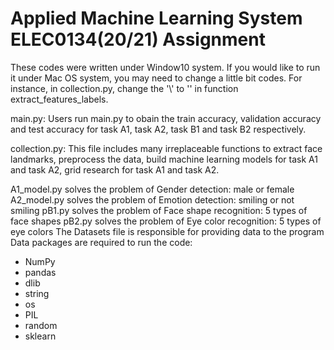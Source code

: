 # Applied Machine Learning System ELEC0134(20/21) Assignment

These codes were written under Window10 system. If you would like to run it under Mac OS system, you may need to change a little bit codes. 
For instance, in collection.py, change the '\\' to '\' in function extract_features_labels.

main.py:
Users run main.py to obain the train accuracy, validation accuracy and test accuracy for task A1, task A2, task B1 and task B2 respectively.

collection.py:
This file includes many irreplaceable functions to extract face landmarks, preprocess the data, build machine learning models for task A1 and task A2, grid research for task A1 and task A2.

A1_model.py solves the problem of Gender detection: male or female
A2_model.py solves the problem of Emotion detection: smiling or not smiling
pB1.py solves the problem of Face shape recognition: 5 types of face shapes
pB2.py solves the problem of Eye color recognition: 5 types of eye colors
The Datasets file is responsible for providing data to the program
Data packages are required to run the code:
- NumPy
- pandas
- dlib
- string
- os
- PIL
- random
- sklearn
